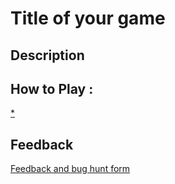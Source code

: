 # Title of your game

## Description

## How to Play :
[*](my_game.zip)
## Feedback
[Feedback and bug hunt form](https://docs.google.com/forms/d/e/1FAIpQLSdHZ_Tq92QdXCAPDnBgh35kebV_SaHh-D-I79-xYTV0EmYyVg/viewform?usp=sf_link)
